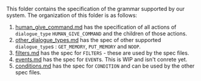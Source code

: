 This folder contains the specification of the grammar supported by our system.
The organization of this folder is as follows:
1. [human_give_command.md](human_give_command.md) has the specification of all actions of `dialogue_type` `HUMAN_GIVE_COMMAND` and the children of those actions.
2. [other_dialogue_types.md](other_dialogue_types.md) has the spec of other supported `dialogue_type`s : `GET_MEMORY`, `PUT_MEMORY` and `NOOP`.
3. [filters.md](filters.md) has the spec for `FILTERS` - these are used by the spec files.
4. [events.md](events.md) has the spec for `EVENT`s. This is WIP and isn't conrete yet.
5. [conditions.md](conditions.md) has the spec for `CONDITION` and can be used by the other spec files.

